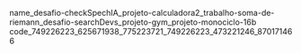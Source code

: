 name_desafio-checkSpechIA_projeto-calculadora2_trabalho-soma-de-riemann_desafio-searchDevs_projeto-gym_projeto-monociclo-16b
code_749226223_625671938_775223721_749226223_473221246_870171466
